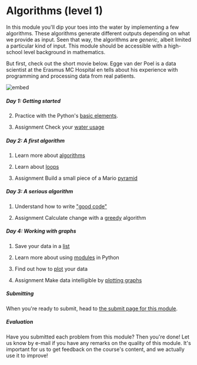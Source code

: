 # Algorithms (level 1)

In this module you'll dip your toes into the water by implementing a few algorithms. These algorithms generate different outputs depending on what we provide as input. Seen that way, the algorithms are *generic*, albeit limited a particular kind of input. This module should be accessible with a high-school level background in mathematics.

But first, check out the short movie below. Egge van der Poel is a data scientist at the Erasmus MC Hospital en tells about his experience with programming and processing data from real patients.

![embed](https://player.vimeo.com/video/235029301)

##### Day 1: Getting started

2. Practice with the Python's [basic elements](/algorithms/basics).

3. <span class="badge badge-primary">Assignment</span> Check your [water usage](/algorithms/water)

##### Day 2: A first algorithm

1. Learn more about [algorithms](/algorithms/algorithms)

2. Learn about [loops](/algorithms/loops)

2. <span class="badge badge-primary">Assignment</span> Build a small piece of a Mario [pyramid](/algorithms/pyramid)

##### Day 3: A serious algorithm

1. Understand how to write ["good code"](/algorithms/style-guide)

2. <span class="badge badge-primary">Assignment</span> Calculate change with a  [greedy](/algorithms/greedy) algorithm

##### Day 4: Working with graphs

1. Save your data in a [list](/algorithms/lists)

2. Learn more about using [modules](/algorithms/modules) in Python

3. Find out how to [plot](/algorithms/plotting) your data

4. <span class="badge badge-primary">Assignment</span> Make data intelligible by [plotting graphs](/algorithms/plot)

##### Submitting

When you're ready to submit, head to [the submit page for this module](/algorithms/submit).

##### Evaluation

Have you submitted each problem from this module? Then you're done! Let us know by e-mail if you have any remarks on the quality of this module. It's important for us to get feedback on the course's content, and we actually use it to improve!
